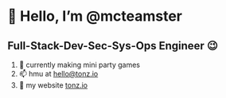 # 👋 Hello, I’m @mcteamster
## Full-Stack-Dev-Sec-Sys-Ops Engineer 😉
1. 🎉 currently making mini party games
1. 📫 hmu at hello@tonz.io
1. 👀 my website [tonz.io](https://tonz.io)
